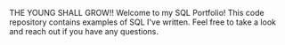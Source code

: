 THE YOUNG SHALL GROW!!
Welcome to my SQL Portfolio! This code repository contains examples of SQL I've written. Feel free to take a look and reach out if you have any questions.
